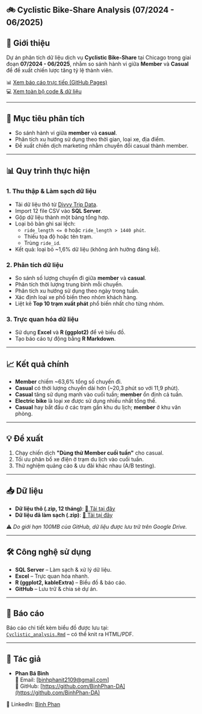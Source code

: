 ## 🚲 Cyclistic Bike-Share Analysis (07/2024 - 06/2025)

## 📌 Giới thiệu
Dự án phân tích dữ liệu dịch vụ **Cyclistic Bike-Share** tại Chicago trong giai đoạn **07/2024 - 06/2025**, nhằm so sánh hành vi giữa **Member** và **Casual** để đề xuất chiến lược tăng tỷ lệ thành viên.

📊 [Xem báo cáo trực tiếp (GitHub Pages)](https://binhphan-da.github.io/Cyclistic_BikeShare-_Analysis_06_2025/)  
💻 [Xem toàn bộ code & dữ liệu](https://github.com/BinhPhan-DA/Cyclistic_BikeShare-_Analysis_06_2025)

---

## 🎯 Mục tiêu phân tích
- So sánh hành vi giữa **member** và **casual**.
- Phân tích xu hướng sử dụng theo thời gian, loại xe, địa điểm.
- Đề xuất chiến dịch marketing nhằm chuyển đổi casual thành member.
---

## 📊 Quy trình thực hiện

### 1. Thu thập & Làm sạch dữ liệu
- Tải dữ liệu thô từ [Divvy Trip Data](https://divvy-tripdata.s3.amazonaws.com/index.html).
- Import 12 file CSV vào **SQL Server**.
- Gộp dữ liệu thành một bảng tổng hợp.
- Loại bỏ bản ghi sai lệch:
  - `ride_length <= 0` hoặc `ride_length > 1440 phút`.
  - Thiếu tọa độ hoặc tên trạm.
  - Trùng `ride_id`.
- Kết quả: loại bỏ ~1,6% dữ liệu (không ảnh hưởng đáng kể).

### 2. Phân tích dữ liệu
- So sánh số lượng chuyến đi giữa **member** và **casual**.
- Phân tích thời lượng trung bình mỗi chuyến.
- Phân tích xu hướng sử dụng theo ngày trong tuần.
- Xác định loại xe phổ biến theo nhóm khách hàng.
- Liệt kê **Top 10 trạm xuất phát** phổ biến nhất cho từng nhóm.

### 3. Trực quan hóa dữ liệu
- Sử dụng **Excel** và **R (ggplot2)** để vẽ biểu đồ.
- Tạo báo cáo tự động bằng **R Markdown**.

---

## 📈 Kết quả chính
- **Member** chiếm ~63,6% tổng số chuyến đi.
- **Casual** có thời lượng chuyến dài hơn (~20,3 phút so với 11,9 phút).
- **Casual** tăng sử dụng mạnh vào cuối tuần; **member** ổn định cả tuần.
- **Electric bike** là loại xe được sử dụng nhiều nhất tổng thể.
- **Casual** hay bắt đầu ở các trạm gần khu du lịch; **member** ở khu văn phòng.

---

## 💡 Đề xuất
1. Chạy chiến dịch **"Dùng thử Member cuối tuần"** cho casual.
2. Tối ưu phân bổ xe điện ở trạm du lịch vào cuối tuần.
3. Thử nghiệm quảng cáo & ưu đãi khác nhau (A/B testing).

---

## 📥 Dữ liệu
- **Dữ liệu thô (.zip, 12 tháng)**: [📂 Tải tại đây](https://drive.google.com/file/d/1GOnSlufo8eqpkd1Bzqmh7K2tNdqCSKwC/view?usp=drive_link)
- **Dữ liệu đã làm sạch (.zip)**: [📂 Tải tại đây](https://drive.google.com/file/d/1cwUgTphiQwf5mk4v7ja6h881p4gTZVzn/view?usp=drive_link)

⚠ *Do giới hạn 100MB của GitHub, dữ liệu được lưu trữ trên Google Drive.*

---

## 🛠 Công nghệ sử dụng
- **SQL Server** – Làm sạch & xử lý dữ liệu.
- **Excel** – Trực quan hóa nhanh.
- **R (ggplot2, kableExtra)** – Biểu đồ & báo cáo.
- **GitHub** – Lưu trữ & chia sẻ dự án.

---

## 📄 Báo cáo
Báo cáo chi tiết kèm biểu đồ được lưu tại:  
[`Cyclistic_analysis.Rmd`](Cyclistic_analysis.Rmd) – có thể knit ra HTML/PDF.

---

## 👤 Tác giả
- **Phan Bá Bình**  
📧 Email: [binhphanit2109@gmail.com]  
🔗 GitHub: [https://github.com/BinhPhan-DA](https://github.com/BinhPhan-DA)

🔗 LinkedIn: [Bình Phan ](https://www.linkedin.com/in/b%C3%ACnh-phan-aa4600350/) 
